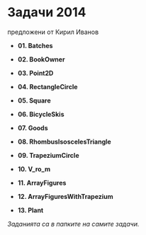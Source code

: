 Задачи 2014
========
предложени от Кирил Иванов

- **01. Batches**

- **02. BookOwner**

- **03. Point2D**

- **04. RectangleCircle**

- **05. Square**

- **06. BicycleSkis**

- **07. Goods**

- **08. RhombusIsoscelesTriangle**

- **09. TrapeziumCircle**

- **10. V_ro_m**

- **11. ArrayFigures**

- **12. ArrayFiguresWithTrapezium**

- **13. Plant**

*Заданията са в папките на самите задачи.*